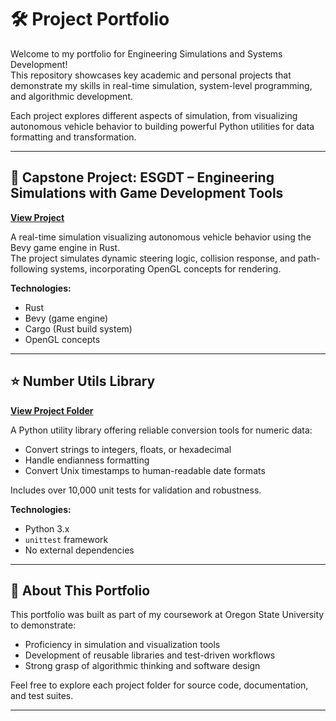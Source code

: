 # 🛠️ Project Portfolio

Welcome to my portfolio for Engineering Simulations and Systems Development!  
This repository showcases key academic and personal projects that demonstrate my skills in real-time simulation, system-level programming, and algorithmic development.

Each project explores different aspects of simulation, from visualizing autonomous vehicle behavior to building powerful Python utilities for data formatting and transformation.

---

## 🚗 Capstone Project: ESGDT – Engineering Simulations with Game Development Tools  
**[View Project](https://github.com/sahilg2000/ESGDT)**

A real-time simulation visualizing autonomous vehicle behavior using the Bevy game engine in Rust.  
The project simulates dynamic steering logic, collision response, and path-following systems, incorporating OpenGL concepts for rendering.

**Technologies:**  
- Rust  
- Bevy (game engine)  
- Cargo (Rust build system)  
- OpenGL concepts

---

## ⭐ Number Utils Library  
**[View Project Folder](https://github.com/chengmic/ci_project)**

A Python utility library offering reliable conversion tools for numeric data:
- Convert strings to integers, floats, or hexadecimal
- Handle endianness formatting
- Convert Unix timestamps to human-readable date formats

Includes over 10,000 unit tests for validation and robustness.

**Technologies:**  
- Python 3.x  
- `unittest` framework  
- No external dependencies

---

## 📌 About This Portfolio

This portfolio was built as part of my coursework at Oregon State University to demonstrate:
- Proficiency in simulation and visualization tools
- Development of reusable libraries and test-driven workflows
- Strong grasp of algorithmic thinking and software design

Feel free to explore each project folder for source code, documentation, and test suites.

---
